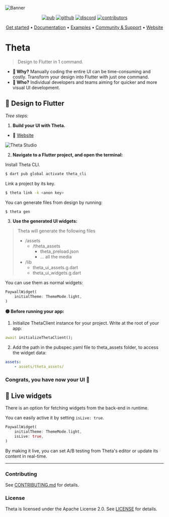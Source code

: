 ![Banner](https://api.buildwiththeta.com/storage/v1/object/public/theta-assets/logos/banner_theta_flutter_colors.jpg)

<p align="center">
  <a href="https://pub.dev/packages/theta"><img src="https://img.shields.io/pub/v/theta?label=pub.dev&logo=dart" alt="pub"></a>
  <a href="https://github.com/buildwiththeta/buildwiththeta"><img src="https://img.shields.io/github/stars/buildwiththeta/buildwiththeta?logo=github" alt="github"></a>
  <a href="https://discord.gg/XGXrGEk4c6"><img src="https://img.shields.io/discord/1110506355728584714?logo=discord" alt="discord"></a>
  <a href="https://github.com/buildwiththeta/buildwiththeta"><img src="https://img.shields.io/github/contributors/buildwiththeta/buildwiththeta?logo=github" alt="contributors"></a>
</p>

<p align="center">
  <a href="https://docs.buildwiththeta.com/en/getting-started">Get started</a> •
  <a href="https://docs.buildwiththeta.com">Documentation</a> •
  <a href="https://github.com/buildwiththeta/buildwiththeta/tree/main/examples/">Examples</a> •
  <a href="https://discord.gg/zz9fAwqNHf">Community & Support</a> •
  <a href="https://buildwiththeta.com">Website</a>
</p>

# Theta

> Design to Flutter in 1 command.

- **🦄 Why?** Manually coding the entire UI can be time-consuming and costly. Transform your design into Flutter with just one command.
- **👥 Who?** Individual developers and teams aiming for quicker and more visual UI development.

## 🧙 Design to Flutter

*Tree steps:*

1. **Build your UI with Theta.**

- 🔗 [Website](https://buildwiththeta.com)

![Theta Studio](https://api.buildwiththeta.com/storage/v1/object/public/theta-assets/covers/263726701.jpg)

2. **Navigate to a Flutter project, and open the terminal:**

Install Theta CLI.

```sh
$ dart pub global activate theta_cli
```

Link a project by its key.

```sh
$ theta link -k <anon key>
```

You can generate files from design by running:

```sh
$ theta gen
```

3. **Use the generated UI widgets:**

> Theta will generate the following files
> - /assets
>    - /theta_assets
>        - theta_preload.json
>        - ... all the media
> - /lib
>    - theta_ui_assets.g.dart
>    - theta_ui_widgets.g.dart

You can use them as normal widgets:

```dart
PaywallWidget(
    initialTheme: ThemeMode.light,
)
```

**🟡 Before running your app:** 

1. Initialize ThetaClient instance for your project. Write at the root of your app:

```dart
await initializeThetaClient();
```

2. Add the path in the pubspec.yaml file to theta_assets folder, to access the widget data:

```yaml
assets: 
    - assets/theta_assets/
```

### **Congrats, you have now your UI 🥳**

## 🔴 Live widgets

There is an option for fetching widgets from the back-end in runtime.

You can easily active it by setting `isLive: true`.

```dart
PaywallWidget(
    initialTheme: ThemeMode.light,
    isLive: true,
)
```

By making it live, you can set A/B testing from Theta's editor or update its content in real-time.

---

### Contributing

See [CONTRIBUTING.md](https://github.com/buildwiththeta/buildwiththeta/blob/main/CONTRIBUTING.md) for details.

### License

Theta is licensed under the Apache License 2.0. See [LICENSE](https://github.com/buildwiththeta/buildwiththeta/blob/main/LICENSE) for details.

